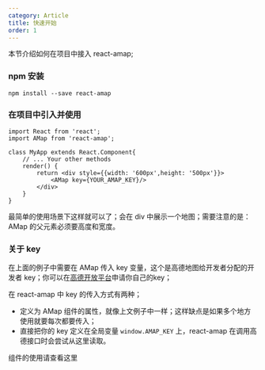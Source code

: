 ```yaml
---
category: Article
title: 快速开始
order: 1
---
```



本节介绍如何在项目中接入 react-amap;

### npm 安装

    npm install --save react-amap


### 在项目中引入并使用

    import React from 'react';
    import AMap from 'react-amap';
    
    class MyApp extends React.Component{
        // ... Your other methods
        render() {
            return <div style={{width: '600px',height: '500px'}}>
                <AMap key={YOUR_AMAP_KEY}/>
            </div>
        }
    }
    
最简单的使用场景下这样就可以了；会在 div 中展示一个地图；需要注意的是：AMap 的父元素必须要高度和宽度。

### 关于 key

在上面的例子中需要在 AMap 传入 key 变量，这个是高德地图给开发者分配的开发者 key；你可以在[高德开放平台](http://lbs.amap.com/faq/account/key/67)申请你自己的key；

在 react-amap 中 key 的传入方式有两种；

+ 定义为 AMap 组件的属性，就像上文例子中一样；这样缺点是如果多个地方使用就要每次都要传入；
+ 直接把你的 key 定义在全局变量 `window.AMAP_KEY` 上，react-amap 在调用高德接口时会尝试从这里读取。

    
组件的使用请查看这里